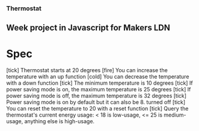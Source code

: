 ### Thermostat 
## Week project in Javascript for Makers LDN

# Spec
[tick] Thermostat starts at 20 degrees
[fire] You can increase the temperature with an up function
[cold] You can decrease the temperature with a down function
[tick] The minimum temperature is 10 degrees
[tick] If power saving mode is on, the maximum temperature is 25 degrees
[tick] If power saving mode is off, the maximum temperature is 32 degrees
[tick] Power saving mode is on by default but it can also be 8. turned off
[tick] You can reset the temperature to 20 with a reset function
[tick] Query the thermostat's current energy usage: < 18 is low-usage, <= 25 is medium-usage, anything else is high-usage.